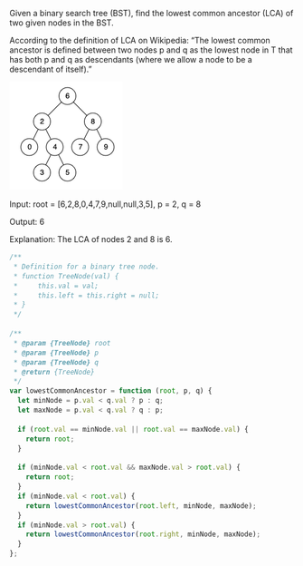 Given a binary search tree (BST), find the lowest common ancestor (LCA) of two given nodes in the BST.

According to the definition of LCA on Wikipedia: “The lowest common ancestor is defined between two nodes p and q as the lowest node in T that has both p and q as descendants (where we allow a node to be a descendant of itself).”

![Image](./images/bst1.png)

Input: root = [6,2,8,0,4,7,9,null,null,3,5], p = 2, q = 8

Output: 6

Explanation: The LCA of nodes 2 and 8 is 6.

```js
/**
 * Definition for a binary tree node.
 * function TreeNode(val) {
 *     this.val = val;
 *     this.left = this.right = null;
 * }
 */

/**
 * @param {TreeNode} root
 * @param {TreeNode} p
 * @param {TreeNode} q
 * @return {TreeNode}
 */
var lowestCommonAncestor = function (root, p, q) {
  let minNode = p.val < q.val ? p : q;
  let maxNode = p.val < q.val ? q : p;

  if (root.val == minNode.val || root.val == maxNode.val) {
    return root;
  }

  if (minNode.val < root.val && maxNode.val > root.val) {
    return root;
  }
  if (minNode.val < root.val) {
    return lowestCommonAncestor(root.left, minNode, maxNode);
  }
  if (minNode.val > root.val) {
    return lowestCommonAncestor(root.right, minNode, maxNode);
  }
};
```
